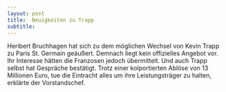 ```yaml
---
layout: post
title:  Neuigkeiten zu Trapp
subtitle:  
---
```


Heribert Bruchhagen hat sich zu dem möglichen Wechsel von Kevin Trapp zu Paris St. Germain geäußert. Demnach liegt kein offizielles Angebot vor. Ihr Interesse hätten die Franzosen jedoch übermittelt. Und auch Trapp selbst hat Gespräche bestätigt. Trotz einer kolportierten Ablöse von 13 Millionen Euro, tue die Eintracht alles um ihre Leistungsträger zu halten, erklärte der Vorstandschef.



